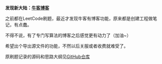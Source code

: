 **发现新大陆：[牛客博客](https://blog.nowcoder.net/afauria)**

之前都在LeetCode刷题，最近才发现牛客有博客功能，原来都是创建工程做笔记，有点蠢。

不得不说，有了专门写算法的博客之后感觉更有动力了（加油~）

希望出个导出源文件的功能，不然以后关服或者收费就难受了。

原刷题记录的源码和思路大纲见[GitHub仓库](https://github.com/Afauria/LeetcodeTrip)

